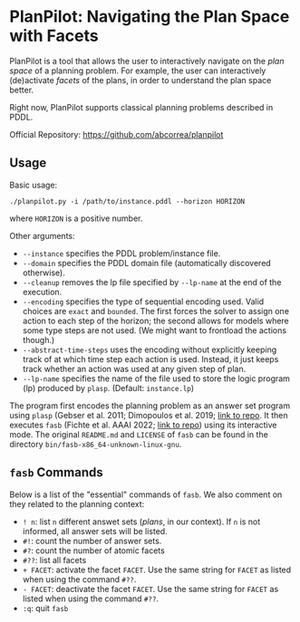 # PlanPilot: Navigating the Plan Space with Facets

PlanPilot is a tool that allows the user to interactively navigate on the *plan
space* of a planning problem. For example, the user can interactively
(de)activate *facets* of the plans, in order to understand the plan space
better.

Right now, PlanPilot supports classical planning problems described in PDDL.

Official Repository: https://github.com/abcorrea/planpilot

## Usage

Basic usage:

```
./planpilot.py -i /path/to/instance.pddl --horizon HORIZON
```

where `HORIZON` is a positive number.

Other arguments:

- `--instance` specifies the PDDL problem/instance file.
- `--domain` specifies the PDDL domain file (automatically discovered otherwise).
- `--cleanup` removes the lp file specified by `--lp-name` at the end of the
  execution.
- `--encoding` specifies the type of sequential encoding used. Valid choices are
  `exact` and `bounded`. The first forces the solver to assign one action to
  each step of the horizon; the second allows for models where some type steps
  are not used. (We might want to frontload the actions though.)
- `--abstract-time-steps` uses the encoding without explicitly keeping track of
  at which time step each action is used. Instead, it just keeps track whether
  an action was used at any given step of plan.
- `--lp-name` specifies the name of the file used to store the logic program
  (lp) produced by `plasp`. (Default: `instance.lp`)

The program first encodes the planning problem as an answer set program using
`plasp` (Gebser et al. 2011; Dimopoulos et al. 2019; [link to
repo](https://github.com/potassco/plasp). It then executes `fasb` (Fichte et
al. AAAI 2022; [link to repo](https://github.com/drwadu/fasb)) using its
interactive mode. The original `README.md` and `LICENSE` of `fasb` can be found
in the directory `bin/fasb-x86_64-unknown-linux-gnu`.

## `fasb` Commands

Below is a list of the "essential" commands of `fasb`. We also comment on they related to the planning context:

- `! n`: list `n` different answet sets (*plans*, in our context). If `n` is not informed,
  all answer sets will be listed.
- `#!`: count the number of answer sets.
- `#?`: count the number of atomic facets
- `#??`: list all facets
- `+ FACET`: activate the facet `FACET`. Use the same string for `FACET` as
  listed when using the command `#??`.
- `- FACET`: deactivate the facet `FACET`. Use the same string for `FACET` as
  listed when using the command `#??`.
- `:q`: quit `fasb`
